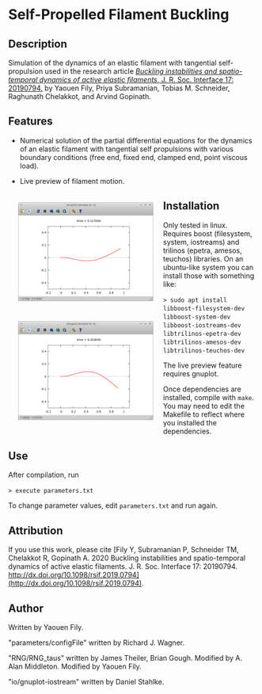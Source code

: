 # Self-Propelled Filament Buckling


## Description

Simulation of the dynamics of an elastic filament with tangential self-propulsion used in the research article [*Buckling instabilities and spatio-temporal dynamics of active elastic filaments*, J. R. Soc. Interface 17: 20190794.](http://dx.doi.org/10.1098/rsif.2019.0794) by Yaouen Fily, Priya Subramanian, Tobias M. Schneider, Raghunath Chelakkot, and Arvind Gopinath.


## Features

- Numerical solution of the partial differential equations for the dynamics of an elastic filament with tangential self propulsions with various boundary conditions (free end, fixed end, clamped end, point viscous load).

- Live preview of filament motion.

<p float="left">
    <img src="images/clamped-filament-1.png" height="200px" width="273px" alt="Live preview screenshot." style="float:left; padding:20px;"/>
    <img src="images/clamped-filament-2.png" height="200px" width="273px" alt="Live preview screenshot." style="float:left; padding:20px;"/>
</p>


## Installation

Only tested in linux. Requires boost (filesystem, system, iostreams) and trilinos (epetra, amesos, teuchos) libraries. On an ubuntu-like system you can install those with something like:

`> sudo apt install libboost-filesystem-dev libboost-system-dev libboost-iostreams-dev libtrilinos-epetra-dev libtrilinos-amesos-dev libtrilinos-teuchos-dev`

The live preview feature requires gnuplot.

Once dependencies are installed, compile with `make`. You may need to edit the Makefile to reflect where you installed the dependencies.


## Use

After compilation, run

`> execute parameters.txt`

To change parameter values, edit `parameters.txt` and run again.


## Attribution

If you use this work, please cite [Fily Y, Subramanian P,
Schneider TM, Chelakkot R, Gopinath A. 2020
Buckling instabilities and spatio-temporal
dynamics of active elastic filaments. J. R. Soc.
Interface 17: 20190794.
http://dx.doi.org/10.1098/rsif.2019.0794](http://dx.doi.org/10.1098/rsif.2019.0794).


## Author

Written by Yaouen Fily.

"parameters/configFile" written by Richard J. Wagner.

"RNG/RNG_taus" written by James Theiler, Brian Gough. Modified by A. Alan Middleton. Modified by Yaouen Fily.

"io/gnuplot-iostream" written by Daniel Stahlke.
